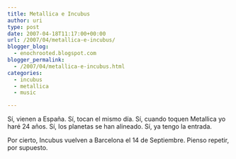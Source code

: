 ```yaml
---
title: Metallica e Incubus
author: uri
type: post
date: 2007-04-18T11:17:00+00:00
url: /2007/04/metallica-e-incubus/
blogger_blog:
  - enochrooted.blogspot.com
blogger_permalink:
  - /2007/04/metallica-e-incubus.html
categories:
  - incubus
  - metallica
  - music

---
```

Sí, vienen a España. Sí, tocan el mismo día. Sí, cuando toquen Metallica yo haré 24 años. Sí, los planetas se han alineado. Sí, ya tengo la entrada.

Por cierto, Incubus vuelven a Barcelona el 14 de Septiembre. Pienso repetir, por supuesto.